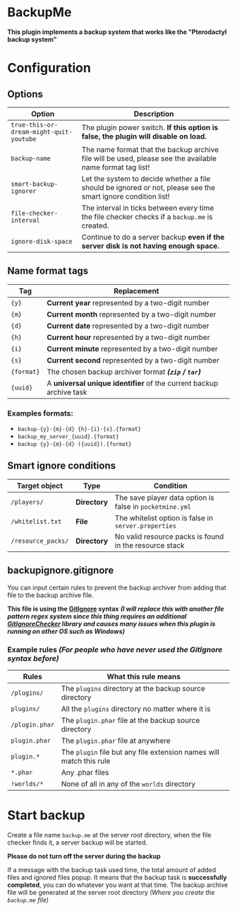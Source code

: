 # BackupMe
**This plugin implements a backup system that works like the "Pterodactyl backup system"**
# Configuration
## Options
| Option | Description |
| ------ | ----------- |
| `true-this-or-dream-might-quit-youtube` | The plugin power switch. **If this option is false, the plugin will disable on load.** |
| `backup-name` | The name format that the backup archive file will be used, please see the available name format tag list! |
| `smart-backup-ignorer` | Let the system to decide whether a file should be ignored or not, please see the smart ignore condition list! |
| `file-checker-interval` | The interval in ticks between every time the file checker checks if a `backup.me` is created. |
| `ignore-disk-space` | Continue to do a server backup **even if the server disk is not having enough space.** |
## Name format tags
| Tag | Replacement |
| --- | ----------- |
| `{y}` | **Current year** represented by a two-digit number |
| `{m}` | **Current month** represented by a two-digit number |
| `{d}` | **Current date** represented by a two-digit number |
| `{h}` | **Current hour** represented by a two-digit number |
| `{i}` | **Current minute** represented by a two-digit number |
| `{s}` | **Current second** represented by a two-digit number |
| `{format}` | The chosen backup archiver format ***(`zip` / `tar`)*** |
| `{uuid}` | A **universal unique identifier** of the current backup archive task |
### Examples formats:
- `backup-{y}-{m}-{d} {h}-{i}-{s}.{format}`
- `backup_my_server_{uuid}.{format}`
- `backup {y}-{m}-{d} ({uuid}).{format}`
## Smart ignore conditions
| Target object | **Type** | Condition |
| ------------- | -------- | --------- |
| `/players/` | **Directory** | The save player data option is false in `pocketmine.yml` |
| `/whitelist.txt` | **File** | The whitelist option is false in `server.properties` |
| `/resource_packs/` | **Directory** | No valid resource packs is found in the resource stack |
## backupignore.gitignore
You can input certain rules to prevent the backup archiver from adding that file to the backup archive file.

**This file is using the [GitIgnore](https://git-scm.com/docs/gitignore) syntax**
***(I will replace this with another file pattern regex system since this thing requires an additional [GitIgnoreChecker](https://github.com/inmarelibero/gitignore-checker/) library and causes many issues when this plugin is running on other OS such as Windows)***
### Example rules *(For people who have never used the GitIgnore syntax before)*
| Rules | What this rule means |
| ----- | -------------------- |
| `/plugins/` | The `plugins` directory at the backup source directory |
| `plugins/` | All the `plugins` directory no matter where it is |
| `/plugin.phar` | The `plugin.phar` file at the backup source directory |
| `plugin.phar` | The `plugin.phar` file at anywhere |
| `plugin.*` | The `plugin` file but any file extension names will match this rule |
| `*.phar` | Any .phar files |
| `!worlds/*` | None of all in any of the `worlds` directory |

# Start backup
Create a file name `backup.me` at the server root directory, when the file checker finds it, a server backup will be started.

**Please do not turn off the server during the backup**

If a message with the backup task used time, the total amount of added files and ignored files popup. It means that the backup task is **successfully completed**, you can do whatever you want at that time. The backup archive file will be generated at the server root directory *(Where you create the `backup.me` file)*
